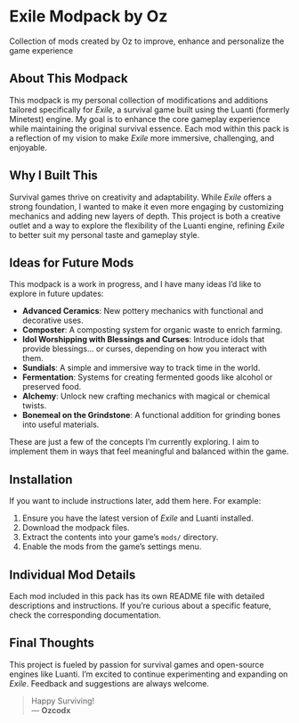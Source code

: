 # **Exile Modpack by Oz**  
Collection of mods created by Oz to improve, enhance and personalize the game experience

## **About This Modpack**  
This modpack is my personal collection of modifications and additions tailored specifically for *Exile*, a survival game built using the Luanti (formerly Minetest) engine. My goal is to enhance the core gameplay experience while maintaining the original survival essence. Each mod within this pack is a reflection of my vision to make *Exile* more immersive, challenging, and enjoyable.

## **Why I Built This**  
Survival games thrive on creativity and adaptability. While *Exile* offers a strong foundation, I wanted to make it even more engaging by customizing mechanics and adding new layers of depth. This project is both a creative outlet and a way to explore the flexibility of the Luanti engine, refining *Exile* to better suit my personal taste and gameplay style.  

## **Ideas for Future Mods**  
This modpack is a work in progress, and I have many ideas I’d like to explore in future updates:  

- **Advanced Ceramics**: New pottery mechanics with functional and decorative uses.  
- **Composter**: A composting system for organic waste to enrich farming.  
- **Idol Worshipping with Blessings and Curses**: Introduce idols that provide blessings… or curses, depending on how you interact with them.  
- **Sundials**: A simple and immersive way to track time in the world.  
- **Fermentation**: Systems for creating fermented goods like alcohol or preserved food.  
- **Alchemy**: Unlock new crafting mechanics with magical or chemical twists.  
- **Bonemeal on the Grindstone**: A functional addition for grinding bones into useful materials.  

These are just a few of the concepts I’m currently exploring. I aim to implement them in ways that feel meaningful and balanced within the game.

## **Installation**
If you want to include instructions later, add them here. For example:  

1. Ensure you have the latest version of *Exile* and Luanti installed.  
2. Download the modpack files.  
3. Extract the contents into your game’s `mods/` directory.  
4. Enable the mods from the game’s settings menu.  

## **Individual Mod Details**  
Each mod included in this pack has its own README file with detailed descriptions and instructions. If you’re curious about a specific feature, check the corresponding documentation.  

## **Final Thoughts**  
This project is fueled by passion for survival games and open-source engines like Luanti. I’m excited to continue experimenting and expanding on *Exile*. Feedback and suggestions are always welcome.

> Happy Surviving!  
> — **Ozcodx**
